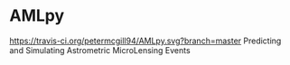 # AMLpy
https://travis-ci.org/petermcgill94/AMLpy.svg?branch=master
Predicting and Simulating Astrometric MicroLensing Events
